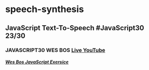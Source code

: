 # speech-synthesis
## JavaScript Text-To-Speech  #JavaScript30 23/30

### JAVASCRIPT30 WES BOS [Live](https://artanmerko.github.io//)[ YouTube]()



##### [Wes Bos JavaScript Exersice](https://javascript30.com/)
